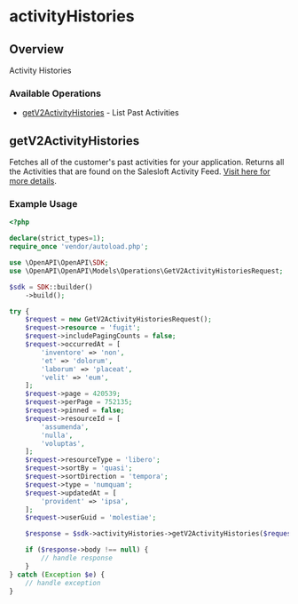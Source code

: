 # activityHistories

## Overview

Activity Histories

### Available Operations

* [getV2ActivityHistories](#getv2activityhistories) - List Past Activities

## getV2ActivityHistories

Fetches all of the customer's past activities for your application. Returns all the Activities that are found on the Salesloft Activity Feed. <a href="/activity-history.html" target="_blank" rel="noopener noreferrer">Visit here for more details</a>.

### Example Usage

```php
<?php

declare(strict_types=1);
require_once 'vendor/autoload.php';

use \OpenAPI\OpenAPI\SDK;
use \OpenAPI\OpenAPI\Models\Operations\GetV2ActivityHistoriesRequest;

$sdk = SDK::builder()
    ->build();

try {
    $request = new GetV2ActivityHistoriesRequest();
    $request->resource = 'fugit';
    $request->includePagingCounts = false;
    $request->occurredAt = [
        'inventore' => 'non',
        'et' => 'dolorum',
        'laborum' => 'placeat',
        'velit' => 'eum',
    ];
    $request->page = 420539;
    $request->perPage = 752135;
    $request->pinned = false;
    $request->resourceId = [
        'assumenda',
        'nulla',
        'voluptas',
    ];
    $request->resourceType = 'libero';
    $request->sortBy = 'quasi';
    $request->sortDirection = 'tempora';
    $request->type = 'numquam';
    $request->updatedAt = [
        'provident' => 'ipsa',
    ];
    $request->userGuid = 'molestiae';

    $response = $sdk->activityHistories->getV2ActivityHistories($request);

    if ($response->body !== null) {
        // handle response
    }
} catch (Exception $e) {
    // handle exception
}
```
